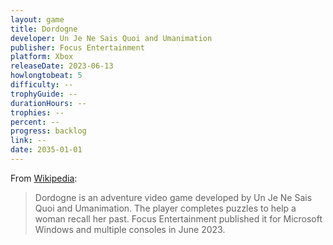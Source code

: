 ```yaml
---
layout: game
title: Dordogne
developer: Un Je Ne Sais Quoi and Umanimation
publisher: Focus Entertainment
platform: Xbox
releaseDate: 2023-06-13
howlongtobeat: 5
difficulty: --
trophyGuide: --
durationHours: --
trophies: --
percent: --
progress: backlog
link: --
date: 2035-01-01
---
```


From [Wikipedia](https://en.wikipedia.org/wiki/Dordogne_(video_game)):

> Dordogne is an adventure video game developed by Un Je Ne Sais Quoi and Umanimation. The player completes puzzles to help a woman recall her past. Focus Entertainment published it for Microsoft Windows and multiple consoles in June 2023.
